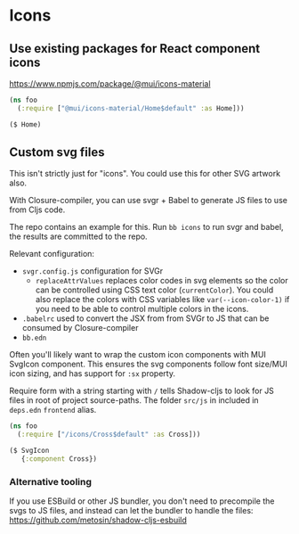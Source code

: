 # Icons

## Use existing packages for React component icons

https://www.npmjs.com/package/@mui/icons-material

```cljs
(ns foo
  (:require ["@mui/icons-material/Home$default" :as Home]))

($ Home)
```

## Custom svg files

This isn't strictly just for "icons". You could use this for other
SVG artwork also.

With Closure-compiler, you can use svgr + Babel to generate
JS files to use from Cljs code.

The repo contains an example for this. Run `bb icons` to run
svgr and babel, the results are committed to the repo.

Relevant configuration:

- `svgr.config.js` configuration for SVGr
    - `replaceAttrValues` replaces color codes in svg elements so the color can
      be controlled using CSS text color (`currentColor`). You could also replace
      the colors with CSS variables like `var(--icon-color-1)` if you need to be
      able to control multiple colors in the icons.
- `.babelrc` used to convert the JSX from from SVGr to JS that can be consumed by Closure-compiler
- `bb.edn`

Often you'll likely want to wrap the custom icon components with MUI SvgIcon component. This ensures the svg components
follow font size/MUI icon sizing, and has support for `:sx` property.

Require form with a string starting with `/` tells Shadow-cljs to look for JS
files in root of project source-paths. The folder `src/js` in included
in `deps.edn` `frontend` alias.

```cljs
(ns foo
  (:require ["/icons/Cross$default" :as Cross]))

($ SvgIcon
   {:component Cross})
```

### Alternative tooling

If you use ESBuild or other JS bundler, you don't need to precompile the svgs
to JS files, and instead can let the bundler to handle the files:
https://github.com/metosin/shadow-cljs-esbuild
